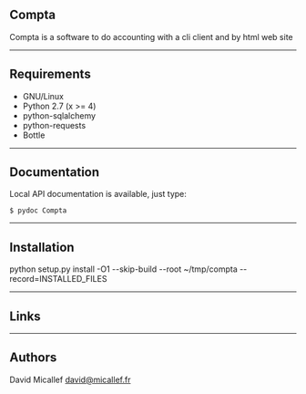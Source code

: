  Compta
 -----------

Compta is a software to do accounting with a cli client and by html web site

 ------------
 Requirements
 ------------

 * GNU/Linux
 * Python 2.7 (x >= 4)
 * python-sqlalchemy
 * python-requests
 * Bottle

 -------------
 Documentation
 -------------

Local API documentation is available, just type:

    $ pydoc Compta

 ------------
 Installation
 ------------
 
 python setup.py install -O1 --skip-build --root ~/tmp/compta --record=INSTALLED_FILES

 -----
 Links
 -----

 -------
 Authors
 -------

David Micallef       <david@micallef.fr>
